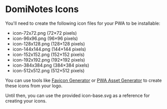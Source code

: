 # DomiNotes Icons

You'll need to create the following icon files for your PWA to be installable:

- icon-72x72.png (72×72 pixels)
- icon-96x96.png (96×96 pixels)
- icon-128x128.png (128×128 pixels)
- icon-144x144.png (144×144 pixels)
- icon-152x152.png (152×152 pixels)
- icon-192x192.png (192×192 pixels)
- icon-384x384.png (384×384 pixels)
- icon-512x512.png (512×512 pixels)

You can use tools like [Favicon Generator](https://realfavicongenerator.net/) or [PWA Asset Generator](https://github.com/onderceylan/pwa-asset-generator) to create these icons from your logo.

Until then, you can use the provided icon-base.svg as a reference for creating your icons.

